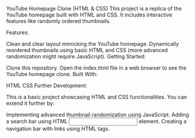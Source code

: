 YouTube Homepage Clone (HTML & CSS)
This project is a replica of the YouTube homepage built with HTML and CSS. It includes interactive features like randomly ordered thumbnails.

Features:

Clean and clear layout mimicking the YouTube homepage.
Dynamically reordered thumbnails using basic HTML and CSS (more advanced randomization might require JavaScript).
Getting Started:

Clone this repository.
Open the index.html file in a web browser to see the YouTube homepage clone.
Built With:

HTML
CSS
Further Development:

This is a basic project showcasing HTML and CSS functionalities. You can extend it further by:

Implementing advanced thumbnail randomization using JavaScript.
Adding a search bar using HTML <input> element.
Creating a navigation bar with links using HTML <a> tags.
